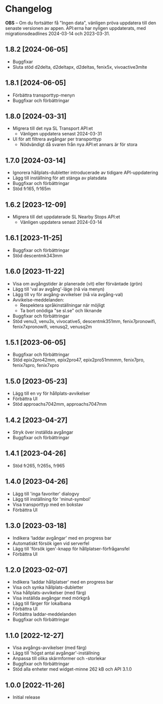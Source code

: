 # Changelog

**OBS** – Om du fortsätter få "Ingen data", vänligen pröva uppdatera till den senaste versionen av appen. API:erna har nyligen uppdaterats, med migrationsdeadlines 2024-03-14 och 2023-03-31.

## 1.8.2 [2024-06-05]

- Buggfixar
- Sluta stöd d2delta, d2deltapx, d2deltas, fenix5x, vivoactive3mlte

## 1.8.1 [2024-06-05]

- Förbättra transporttyp-menyn
- Buggfixar och förbättringar

## 1.8.0 [2024-03-31]

- Migrera till det nya SL Transport API:et
  - Vänligen uppdatera senast 2024-03-31
- UI för att filtrera avgångar per transporttyp
  - Nödvändigt då svaren från nya API:et annars är för stora

## 1.7.0 [2024-03-14]

- Ignorera hållplats-dubletter introducerade av tidigare API-uppdatering
- Lägg till inställning för att stänga av platsdata
- Buggfixar och förbättringar
- Stöd fr165, fr165m

## 1.6.2 [2023-12-09]

- Migrera till det uppdaterade SL Nearby Stops API:et
  - Vänligen uppdatera senast 2024-03-14

## 1.6.1 [2023-11-25]

- Buggfixar och förbättringar
- Stöd descentmk343mm

## 1.6.0 [2023-11-22]

- Visa om avgångstider är planerade (vit) eller förväntade (grön)
- Lägg till 'val av avgång'-läge (nå via menyn)
- Lägg till vy för avgång-avvikelser (nå via avgång-val)
- Avvikelse-meddelanden:
  - Respektera språkinställningar när möjligt
  - Ta bort onödiga "se sl.se" och liknande
- Buggfixar och förbättringar
- Stöd venu3, venu3s, vivocative5, descentmk351mm, fenix7pronowifi, fenix7xpronowifi, venusq2, venusq2m

## 1.5.1 [2023-06-05]

- Buggfixar och förbättringar
- Stöd epix2pro42mm, epix2pro47, epix2pro51mmmm, fenix7pro, fenix7spro, fenix7xpro

## 1.5.0 [2023-05-23]

- Lägg till en vy för hållplats-avvikelser
- Förbättra UI
- Stöd approachs7042mm, approachs7047mm

## 1.4.2 [2023-04-27]

- Stryk över inställda avgångar
- Buggfixar och förbättringar

## 1.4.1 [2023-04-26]

- Stöd fr265, fr265s, fr965

## 1.4.0 [2023-04-26]

- Lägg till 'inga favoriter' dialogvy
- Lägg till inställning för 'minut-symbol'
- Visa transporttyp med en bokstav
- Förbättra UI

## 1.3.0 [2023-03-18]

- Indikera 'laddar avgångar' med en progress bar
- Automatiskt försök igen vid serverfel
- Lägg till 'försök igen'-knapp för hållplatser-förfrågansfel
- Förbättra UI

## 1.2.0 [2023-02-07]

- Indikera 'laddar hållplatser' med en progress bar
- Visa och synka hållplats-dubletter
- Visa hållplats-avvikelser (med färg)
- Visa inställda avgångar med mörkgrå
- Lägg till färger för lokalbana
- Förbättra UI
- Förbättra laddar-meddelanden
- Buggfixar och förbättringar

## 1.1.0 [2022-12-27]

- Visa avgångs-avvikelser (med färg)
- Lägg till 'högst antal avgångar'-inställning
- Anpassa till olika skärmformer och -storlekar
- Buggfixar och förbättringar
- Stöd alla enheter med widget-minne 262 kB och API 3.1.0

## 1.0.0 [2022-11-26]

- Initial release

